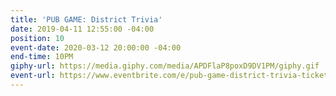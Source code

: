 ```yaml
---
title: 'PUB GAME: District Trivia'
date: 2019-04-11 12:55:00 -04:00
position: 10
event-date: 2020-03-12 20:00:00 -04:00
end-time: 10PM
giphy-url: https://media.giphy.com/media/APDFlaP8poxD9DV1PM/giphy.gif
event-url: https://www.eventbrite.com/e/pub-game-district-trivia-tickets-97013513029
---
```


